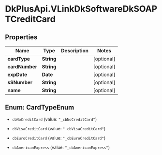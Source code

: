 # DkPlusApi.VLinkDkSoftwareDkSOAPTCreditCard

## Properties
Name | Type | Description | Notes
------------ | ------------- | ------------- | -------------
**cardType** | **String** |  | [optional] 
**cardNumber** | **String** |  | [optional] 
**expDate** | **Date** |  | [optional] 
**sSNumber** | **String** |  | [optional] 
**name** | **String** |  | [optional] 


<a name="CardTypeEnum"></a>
## Enum: CardTypeEnum


* `cbNoCreditCard` (value: `"_cbNoCreditCard"`)

* `cbVisaCreditCard` (value: `"_cbVisaCreditCard"`)

* `cbEuroCreditCard` (value: `"_cbEuroCreditCard"`)

* `cbAmericanExpress` (value: `"_cbAmericanExpress"`)




